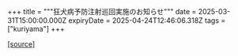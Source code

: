 +++
title = """狂犬病予防注射巡回実施のお知らせ"""
date = 2025-03-31T15:00:00.000Z
expiryDate = 2025-04-24T12:46:06.318Z
tags = ["kuriyama"]
+++


[[source]](https://www.town.kuriyama.hokkaido.jp/soshiki/44/206.html)
